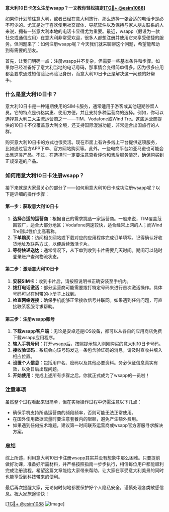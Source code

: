 **意大利10日卡怎么注册wsapp？一文教你轻松搞定[[TG💪+ @esim1088](https://t.me/s/esim1088)]**

如果你计划前往意大利，或者已经在意大利旅行，那么选择一张合适的电话卡是必不可少的。尤其是对于喜欢使用社交媒体、导航软件以及保持与家人朋友联系的人来说，拥有一张意大利本地的电话卡显得尤为重要。最近，wsapp（假设为一款社交或通信应用）在意大利非常受欢迎，很多人都想注册并使用它来享受便捷的服务。但问题来了：如何注册wsapp呢？今天我们就来聊聊这个问题，希望能帮助到有需要的朋友。

首先，让我们明确一点：注册wsapp并不复杂，但需要一些基本条件和步骤。如果你已经准备好了意大利当地的电话号码，那事情会变得简单得多。因为很多应用都会要求通过短信验证码验证身份，而意大利10日卡正是解决这一问题的好帮手。

### 什么是意大利10日卡？

意大利10日卡是一种短期使用的SIM卡服务，通常适用于游客或其他短期停留人员。它的特点是价格实惠、使用方便，并且支持多种运营商的选择。例如，你可以选择意大利三大主流运营商之一——TIM、Vodafone或Wind Tre。这些运营商提供的10日卡不仅覆盖意大利全境，还支持国际漫游功能，非常适合出国旅行的人群。

购买意大利10日卡的方式也很灵活。现在市面上有许多线上平台提供这项服务，比如通过官方APP下单、官方网站购买等。此外，一些电商平台如亚马逊也可能会出售这类产品。不过，在选择时一定要注意查看评价和售后服务情况，确保购买到正规渠道的产品。

### 如何用意大利10日卡注册wsapp？

接下来就是大家最关心的部分了——如何用意大利10日卡成功注册wsapp呢？以下是详细的操作步骤：

#### 第一步：获取意大利10日卡
1. **选择合适的运营商**：根据自己的需求挑选一家运营商。一般来说，TIM覆盖范围较广，适合大部分地区；Vodafone网速较快，适合经常上网的人；而Wind Tre则以性价比高著称。
2. **下单购买**：访问相关网站或下载对应的应用程序完成订单填写。记得确认好收货地址及联系方式，以便后续激活卡片。
3. **等待快递送达**：通常情况下，从下单到收到卡片需要几天时间。期间可以随时登录账户查询物流状态。

#### 第二步：激活意大利10日卡
1. **安装SIM卡**：收到卡片后，请按照说明书正确安装至手机内。
2. **拨打电话激活**：部分运营商可能需要拨打特定号码来进行首次激活操作。具体号码可以在附带的小册子上找到。
3. **检查网络连接**：确保手机能够正常接收信号并联网。如果遇到任何问题，可直接联系客服寻求帮助。

#### 第三步：注册wsapp账号
1. **下载wsapp客户端**：无论是安卓还是iOS设备，都可以从各自的应用商店免费下载wsapp应用程序。
2. **输入手机号码**：打开wsapp后，按照提示输入刚刚购买的意大利10日卡号码。
3. **接收验证码**：系统会向该号码发送一条包含验证码的消息，请及时查收并填入相应位置。
4. **设置个人信息**：包括用户名、密码以及其他必要资料。务必保证信息真实有效，以免日后出现问题。
5. **开始使用**：完成上述所有步骤之后，你就正式成为了wsapp的一员啦！

### 注意事项

虽然整个过程看起来很简单，但在实际操作过程中仍需注意以下几点：
- 确保手机支持所选运营商的频段频率，否则可能无法正常使用。
- 在国外使用数据流量时要注意套餐内的限额，避免产生额外费用。
- 如果遇到任何技术难题，建议第一时间联系运营商或wsapp官方客服寻求解决方案。

### 总结

综上所述，利用意大利10日卡注册wsapp其实并没有想象中那么困难。只要提前做好功课，准备好所需材料，并严格按照指南一步步执行，相信每位用户都能顺利完成注册流程。希望这篇文章能给大家带来帮助，让大家在享受意大利美景的同时也能享受到科技带来的便利。

最后再次提醒大家，无论何时何地都要保护好个人隐私安全，谨慎处理各类敏感信息。祝大家旅途愉快！

[[TG💪+ @esim1088](https://t.me/s/esim1088) ![Image](https://i.postimg.cc/4NQfJmqS/Snipaste-2025-05-13-00-14-12.png)]